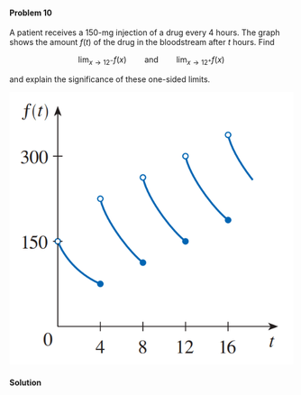 <div class="alert alert-warning" role="alert">
<h4 class="alert-heading">Problem 10</h4>

A patient receives a $150$-mg injection of a drug every $4$ hours. The graph shows the amount $f(t)$ of the drug in the bloodstream after $t$ hours. Find

$$ \lim_{x \to 12^{-}} f(x) \qquad \text{and} \qquad \lim_{x \to 12^{+}} f(x) $$

and explain the significance of these one-sided limits.

</div>

![](_media/fig7.png ':size=50% :class=img-center')

<div class="alert alert-success" role="alert">
<h4 class="alert-heading">Solution</h4>


</div>
